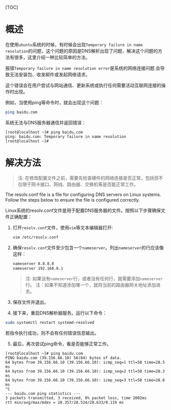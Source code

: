 [TOC]

# 概述

在使用`ubuntu`系统的时候，有时候会出现`Temporary failure in name resolution`的问题，这个问题的原因是DNS解析出现了问题，解决这个问题的方法有很多，这里介绍一种比较简单的方法。

报错`Temporary failure in name resolution error`是系统的网络连接问题.会导致无法安装包、收发邮件或发起网络请求。

这个错误会在用户尝试与网站通信、更新系统或执行任何需要活动互联网连接的操作时出现。

例如，当使用ping等命令时，就会出现这个问题：

```bash
ping baidu.com
```

系统无法与DNS服务器通信并返回错误：

```text
[root@localhost ~]# ping baidu.com
ping: baidu.com: Temporary failure in name resolution
[root@localhost ~]#
```

# 解决方法

> 注: 在修改配置文件之前，需要先检查硬件的网络连接是否正常，包括但不仅限于网卡接口、网线、路由器、交换机等是否能正常工作。

The resolv.conf file is a file for configuring DNS servers on Linux systems. Follow the steps below to ensure the file is configured correctly.

Linux系统的resolv.conf文件是用于配置DNS服务器的文件。按照以下步骤确保文件正确配置：

1. 打开`resolv.conf`文件，使用`vim`等文本编辑器打开:

    ``` bash
    vim /etc/resolv.conf
    ```

2. 确保`resolv.conf`文件至少包含一个`nameserver`。列出`nameserver`的行应该像这样：

    ```bash
    nameserver 8.8.8.8
    nameserver 192.168.8.1
    ```

    > 注: 如果没有`nameserver`行，或者没有任何行，就需要添加`nameserver`行。
    > 注：如果不知道添加哪一个，就将当前的路由器网关地址添加进去。

3. 保存文件并退出。
4. 接下来，重启DNS解析器服务。运行以下命令：

```bash
sudo systemctl restart systemd-resolved
```

若指令执行成功，则不会有任何错误信息输出。

5. 最后，再次尝试ping命令，看是否能够正常工作。

```text
[root@localhost ~]# ping baidu.com
PING baidu.com (39.156.66.10) 56(84) bytes of data.
64 bytes from 39.156.66.10 (39.156.66.10): icmp_seq=1 ttl=50 time=28.5 ms
64 bytes from 39.156.66.10 (39.156.66.10): icmp_seq=2 ttl=50 time=28.3 ms
64 bytes from 39.156.66.10 (39.156.66.10): icmp_seq=3 ttl=50 time=28.6 ms
^C
--- baidu.com ping statistics ---
3 packets transmitted, 3 received, 0% packet loss, time 2002ms
rtt min/avg/max/mdev = 28.357/28.524/28.633/0.119 ms
```
